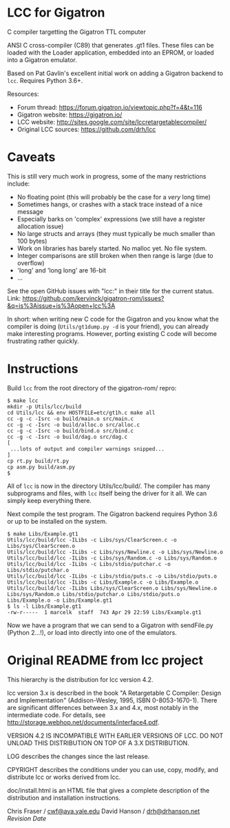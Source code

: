 LCC for Gigatron
================

C compiler targetting the Gigatron TTL computer

ANSI C cross-compiler (C89) that generates .gt1 files. These files
can be loaded with the Loader application, embedded into an EPROM,
or loaded into a Gigatron emulator.

Based on Pat Gavlin's excellent initial work on adding a Gigatron backend to
`lcc`. Requires Python 3.6+.

Resources:
 * Forum thread: https://forum.gigatron.io/viewtopic.php?f=4&t=116
 * Gigatron website: https://gigatron.io/
 * LCC website: http://sites.google.com/site/lccretargetablecompiler/
 * Original LCC sources: https://github.com/drh/lcc

Caveats
=======

This is still very much work in progress, some of the many
restrictions include:
 * No floating point (this will probably be the case for a _very_ long time)
 * Sometimes hangs, or crashes with a stack trace instead of a nice message
 * Especially barks on 'complex' expressions (we still have a register allocation issue)
 * No large structs and arrays (they must typically be much smaller than 100 bytes)
 * Work on libraries has barely started. No malloc yet. No file system.
 * Integer comparisons are still broken when then range is large (due to overflow)
 * 'long' and 'long long' are 16-bit
 * ...

See the open GitHub issues with "lcc:" in their title for the current status.
Link: https://github.com/kervinck/gigatron-rom/issues?&q=is%3Aissue+is%3Aopen+lcc%3A

In short: when writing new C code for the Gigatron and you know
what the compiler is doing (`Utils/gt1dump.py -d` is your friend),
you can already make interesting programs. However, porting existing
C code will become frustrating rather quickly.

Instructions
============

Build `lcc` from the root directory of the gigatron-rom/ repro:

```
$ make lcc
mkdir -p Utils/lcc/build
cd Utils/lcc && env HOSTFILE=etc/gt1h.c make all
cc -g -c -Isrc -o build/main.o src/main.c
cc -g -c -Isrc -o build/alloc.o src/alloc.c
cc -g -c -Isrc -o build/bind.o src/bind.c
cc -g -c -Isrc -o build/dag.o src/dag.c
[
 ...lots of output and compiler warnings snipped...
]
cp rt.py build/rt.py
cp asm.py build/asm.py
$
```

All of `lcc` is now in the directory Utils/lcc/build/. The compiler
has many subprograms and files, with `lcc` itself being the driver
for it all. We can simply keep everything there.

Next compile the test program. The Gigatron backend requires Python
3.6 or up to be installed on the system.

```
$ make Libs/Example.gt1
Utils/lcc/build/lcc -ILibs -c Libs/sys/ClearScreen.c -o Libs/sys/ClearScreen.o
Utils/lcc/build/lcc -ILibs -c Libs/sys/Newline.c -o Libs/sys/Newline.o
Utils/lcc/build/lcc -ILibs -c Libs/sys/Random.c -o Libs/sys/Random.o
Utils/lcc/build/lcc -ILibs -c Libs/stdio/putchar.c -o Libs/stdio/putchar.o
Utils/lcc/build/lcc -ILibs -c Libs/stdio/puts.c -o Libs/stdio/puts.o
Utils/lcc/build/lcc -ILibs -c Libs/Example.c -o Libs/Example.o
Utils/lcc/build/lcc -ILibs Libs/sys/ClearScreen.o Libs/sys/Newline.o Libs/sys/Random.o Libs/stdio/putchar.o Libs/stdio/puts.o Libs/Example.o -o Libs/Example.gt1
$ ls -l Libs/Example.gt1
-rw-r-----  1 marcelk  staff  743 Apr 29 22:59 Libs/Example.gt1
```

Now we have a program that we can send to a Gigatron with sendFile.py
(Python 2...!), or load into directly into one of the emulators.

Original README from lcc project
================================

This hierarchy is the distribution for lcc version 4.2.

lcc version 3.x is described in the book "A Retargetable C Compiler:
Design and Implementation" (Addison-Wesley, 1995, ISBN 0-8053-1670-1).
There are significant differences between 3.x and 4.x, most notably in
the intermediate code. For details, see
http://storage.webhop.net/documents/interface4.pdf.

VERSION 4.2 IS INCOMPATIBLE WITH EARLIER VERSIONS OF LCC. DO NOT
UNLOAD THIS DISTRIBUTION ON TOP OF A 3.X DISTRIBUTION.

LOG describes the changes since the last release.

CPYRIGHT describes the conditions under you can use, copy, modify, and
distribute lcc or works derived from lcc.

doc/install.html is an HTML file that gives a complete description of
the distribution and installation instructions.

Chris Fraser / cwf@aya.yale.edu
David Hanson / drh@drhanson.net
$Revision$ $Date$
